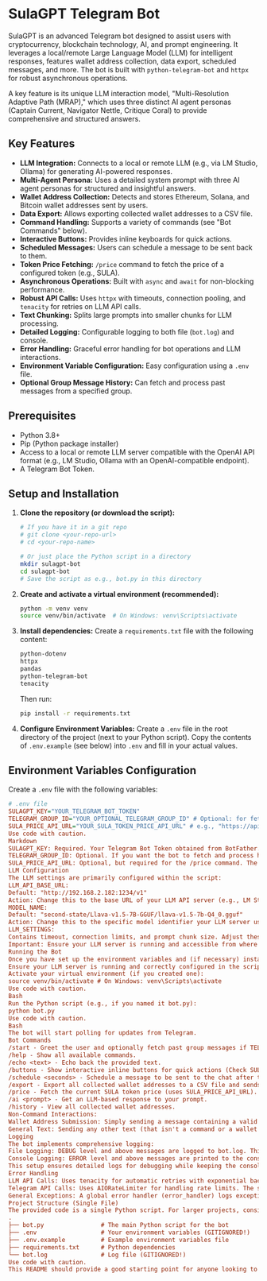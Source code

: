 # SulaGPT Telegram Bot

SulaGPT is an advanced Telegram bot designed to assist users with cryptocurrency, blockchain technology, AI, and prompt engineering. It leverages a local/remote Large Language Model (LLM) for intelligent responses, features wallet address collection, data export, scheduled messages, and more. The bot is built with `python-telegram-bot` and `httpx` for robust asynchronous operations.

A key feature is its unique LLM interaction model, "Multi-Resolution Adaptive Path (MRAP)," which uses three distinct AI agent personas (Captain Current, Navigator Nettle, Critique Coral) to provide comprehensive and structured answers.

## Key Features

*   **LLM Integration:** Connects to a local or remote LLM (e.g., via LM Studio, Ollama) for generating AI-powered responses.
*   **Multi-Agent Persona:** Uses a detailed system prompt with three AI agent personas for structured and insightful answers.
*   **Wallet Address Collection:** Detects and stores Ethereum, Solana, and Bitcoin wallet addresses sent by users.
*   **Data Export:** Allows exporting collected wallet addresses to a CSV file.
*   **Command Handling:** Supports a variety of commands (see "Bot Commands" below).
*   **Interactive Buttons:** Provides inline keyboards for quick actions.
*   **Scheduled Messages:** Users can schedule a message to be sent back to them.
*   **Token Price Fetching:** `/price` command to fetch the price of a configured token (e.g., SULA).
*   **Asynchronous Operations:** Built with `async` and `await` for non-blocking performance.
*   **Robust API Calls:** Uses `httpx` with timeouts, connection pooling, and `tenacity` for retries on LLM API calls.
*   **Text Chunking:** Splits large prompts into smaller chunks for LLM processing.
*   **Detailed Logging:** Configurable logging to both file (`bot.log`) and console.
*   **Error Handling:** Graceful error handling for bot operations and LLM interactions.
*   **Environment Variable Configuration:** Easy configuration using a `.env` file.
*   **Optional Group Message History:** Can fetch and process past messages from a specified group.

## Prerequisites

*   Python 3.8+
*   Pip (Python package installer)
*   Access to a local or remote LLM server compatible with the OpenAI API format (e.g., LM Studio, Ollama with an OpenAI-compatible endpoint).
*   A Telegram Bot Token.

## Setup and Installation

1.  **Clone the repository (or download the script):**
    ```bash
    # If you have it in a git repo
    # git clone <your-repo-url>
    # cd <your-repo-name>

    # Or just place the Python script in a directory
    mkdir sulagpt-bot
    cd sulagpt-bot
    # Save the script as e.g., bot.py in this directory
    ```

2.  **Create and activate a virtual environment (recommended):**
    ```bash
    python -m venv venv
    source venv/bin/activate  # On Windows: venv\Scripts\activate
    ```

3.  **Install dependencies:**
    Create a `requirements.txt` file with the following content:
    ```txt
    python-dotenv
    httpx
    pandas
    python-telegram-bot
    tenacity
    ```
    Then run:
    ```bash
    pip install -r requirements.txt
    ```

4.  **Configure Environment Variables:**
    Create a `.env` file in the root directory of the project (next to your Python script).
    Copy the contents of `.env.example` (see below) into `.env` and fill in your actual values.

## Environment Variables Configuration

Create a `.env` file with the following variables:

```ini
# .env file
SULAGPT_KEY="YOUR_TELEGRAM_BOT_TOKEN"
TELEGRAM_GROUP_ID="YOUR_OPTIONAL_TELEGRAM_GROUP_ID" # Optional: for fetching past messages
SULA_PRICE_API_URL="YOUR_SULA_TOKEN_PRICE_API_URL" # e.g., "https://api.coingecko.com/api/v3/simple/price?ids=solana&vs_currencies=usd" (replace 'solana' with your token)
Use code with caution.
Markdown
SULAGPT_KEY: Required. Your Telegram Bot Token obtained from BotFather.
TELEGRAM_GROUP_ID: Optional. If you want the bot to fetch and process historical messages from a specific group, provide the group ID here. The bot must be a member of this group with appropriate permissions.
SULA_PRICE_API_URL: Optional, but required for the /price command. The URL should point to an API endpoint that returns the token price in JSON format (e.g., {"your_token_id": {"usd": 0.123}}). The script expects a structure like data.get("price") or needs adjustment for different API responses. The current placeholder https://api.example.com/sula/price will not work; replace it with a real one.
LLM Configuration
The LLM settings are primarily configured within the script:
LLM_API_BASE_URL:
Default: "http://192.168.2.182:1234/v1"
Action: Change this to the base URL of your LLM API server (e.g., LM Studio, Ollama if it's serving an OpenAI-compatible API). This typically ends in /v1.
MODEL_NAME:
Default: "second-state/Llava-v1.5-7B-GGUF/llava-v1.5-7b-Q4_0.gguf"
Action: Change this to the specific model identifier your LLM server uses. For some servers, you might not need the full path, just the model name loaded in the server. Check your LLM server's documentation.
LLM_SETTINGS:
Contains timeout, connection limits, and prompt chunk size. Adjust these based on your LLM server's performance and your needs.
Important: Ensure your LLM server is running and accessible from where you run the bot script. The model specified by MODEL_NAME must be loaded and available on the LLM server.
Running the Bot
Once you have set up the environment variables and (if necessary) installed dependencies:
Ensure your LLM server is running and correctly configured in the script.
Activate your virtual environment (if you created one):
source venv/bin/activate # On Windows: venv\Scripts\activate
Use code with caution.
Bash
Run the Python script (e.g., if you named it bot.py):
python bot.py
Use code with caution.
Bash
The bot will start polling for updates from Telegram.
Bot Commands
/start - Greet the user and optionally fetch past group messages if TELEGRAM_GROUP_ID is set.
/help - Show all available commands.
/echo <text> - Echo back the provided text.
/buttons - Show interactive inline buttons for quick actions (Check SULA Price, Get AI Response, Cancel).
/schedule <seconds> - Schedule a message to be sent to the chat after the specified number of seconds.
/export - Export all collected wallet addresses to a CSV file and sends it to the user.
/price - Fetch the current SULA token price (uses SULA_PRICE_API_URL).
/ai <prompt> - Get an LLM-based response to your prompt.
/history - View all collected wallet addresses.
Non-Command Interactions:
Wallet Address Submission: Simply sending a message containing a valid Ethereum, Solana, or Bitcoin wallet address will trigger its collection.
General Text: Sending any other text (that isn't a command or a wallet address) will be sent to the LLM for a response.
Logging
The bot implements comprehensive logging:
File Logging: DEBUG level and above messages are logged to bot.log. This file rotates when it reaches 5MB, keeping up to 2 backup files.
Console Logging: ERROR level and above messages are printed to the console.
This setup ensures detailed logs for debugging while keeping the console output clean for critical errors.
Error Handling
LLM API Calls: Uses tenacity for automatic retries with exponential backoff for httpx.TimeoutException and httpx.HTTPError.
Telegram API Calls: Uses AIORateLimiter for handling rate limits. The safe_send_message function also provides retries.
General Exceptions: A global error handler (error_handler) logs exceptions and attempts to notify the user about unexpected errors.
Project Structure (Single File)
The provided code is a single Python script. For larger projects, consider breaking it down into modules (e.g., llm_handler.py, bot_commands.py, utils.py).
.
├── bot.py                # The main Python script for the bot
├── .env                  # Your environment variables (GITIGNORED!)
├── .env.example          # Example environment variables file
├── requirements.txt      # Python dependencies
└── bot.log               # Log file (GITIGNORED!)
Use code with caution.
This README should provide a good starting point for anyone looking to understand, set up, and run your SulaGPT bot. Remember to create the .env.example and requirements.txt files as mentioned.
